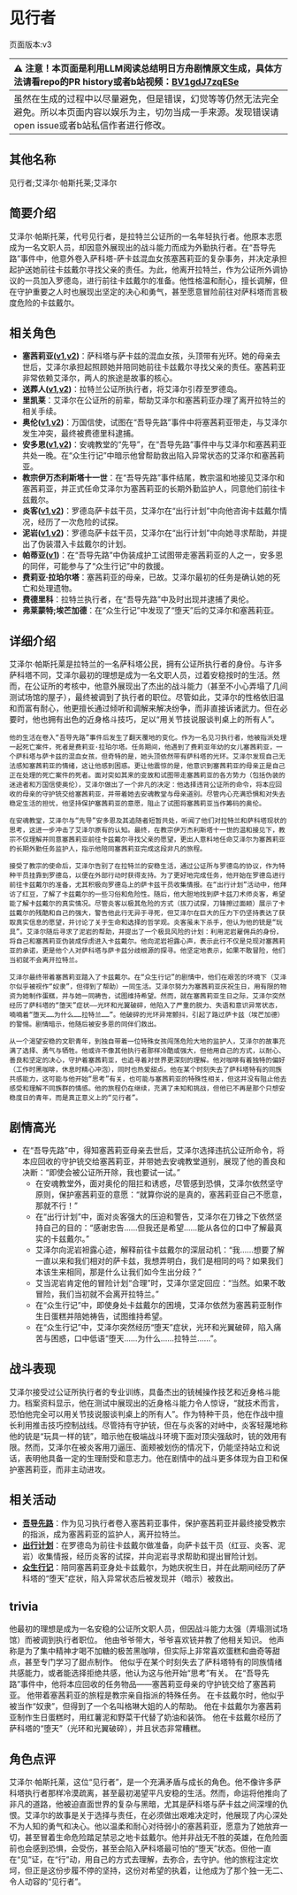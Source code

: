 # 见行者
页面版本:v3
 

| :warning: 注意！本页面是利用LLM阅读总结明日方舟剧情原文生成，具体方法请看repo的PR history或者b站视频：[BV1gdJ7zqESe](https://www.bilibili.com/video/BV1gdJ7zqESe/)         |
|:----------------------------|
| 虽然在生成的过程中以尽量避免，但是错误，幻觉等等仍然无法完全避免。所以本页面内容以娱乐为主，切勿当成一手来源。发现错误请open issue或者b站私信作者进行修改。|



## 其他名称
见行者;艾泽尔·帕斯托莱;艾泽尔
## 简要介绍
艾泽尔·帕斯托莱，代号见行者，是拉特兰公证所的一名年轻执行者。他原本志愿成为一名文职人员，却因意外展现出的战斗能力而成为外勤执行者。在“吾导先路”事件中，他意外卷入萨科塔-萨卡兹混血女孩塞茜莉亚的复杂事务，并决定承担起护送她前往卡兹戴尔寻找父亲的责任。为此，他离开拉特兰，作为公证所外调协议的一员加入罗德岛，进行前往卡兹戴尔的准备。他性格温和耐心，擅长调解，但在守护重要之人时也展现出坚定的决心和勇气，甚至愿意冒险前往对萨科塔而言极度危险的卡兹戴尔。
## 相关角色
-   **塞茜莉亚([v1](../chars/extended_char_sai_qian_li_ya.md),[v2](extended_char_sai_qian_li_ya.md))**：萨科塔与萨卡兹的混血女孩，头顶带有光环。她的母亲去世后，艾泽尔承担起照顾她并陪同她前往卡兹戴尔寻找父亲的责任。塞茜莉亚非常依赖艾泽尔，两人的旅途是故事的核心。
-   **送葬人([v1](../chars/char_279_excu.md),[v2](char_279_excu.md))**：拉特兰公证所执行者，将艾泽尔引荐至罗德岛。
-   **里凯莱**：艾泽尔在公证所的前辈，帮助艾泽尔和塞茜莉亚办理了离开拉特兰的相关手续。
-   **奥伦([v1](../chars/extended_char_ao_lun.md),[v2](extended_char_ao_lun.md))**：万国信使，试图在“吾导先路”事件中将塞茜莉亚带走，与艾泽尔发生冲突，最终被费德里科逮捕。
-   **安多恩([v1](../chars/extended_char_an_duo_en.md),[v2](extended_char_an_duo_en.md))**：安魂教堂的“先导”，在“吾导先路”事件中与艾泽尔和塞茜莉亚共处一晚。在“众生行记”中暗示他曾帮助救出陷入异常状态的艾泽尔和塞茜莉亚。
-   **教宗伊万杰利斯塔十一世**：在“吾导先路”事件结尾，教宗温和地接见艾泽尔和塞茜莉亚，并正式任命艾泽尔为塞茜莉亚的长期外勤监护人，同意他们前往卡兹戴尔。
-   **炎客([v1](../chars/char_131_flameb.md),[v2](char_131_flameb.md))**：罗德岛萨卡兹干员，艾泽尔在“出行计划”中向他咨询卡兹戴尔情况，经历了一次危险的试探。
-   **泥岩([v1](../chars/char_311_mudrok.md),[v2](char_311_mudrok.md))**：罗德岛萨卡兹干员，艾泽尔在“出行计划”中向她寻求帮助，并提出了伪装潜入卡兹戴尔的计划。
-   **帕蒂亚([v1](../chars/extended_char_pa_di_ya.md))**：在“吾导先路”中伪装成护工试图带走塞茜莉亚的人之一，安多恩的同伴，可能参与了“众生行记”中的救援。
-   **费莉亚·拉珀尔塔**：塞茜莉亚的母亲，已故。艾泽尔最初的任务是确认她的死亡和处理遗物。
-   **费德里科**：拉特兰执行者，在“吾导先路”中及时出现并逮捕了奥伦。
-   **弗莱蒙特;埃芒加德**：在“众生行记”中发现了“堕天”后的艾泽尔和塞茜莉亚。
## 详细介绍
艾泽尔·帕斯托莱是拉特兰的一名萨科塔公民，拥有公证所执行者的身份。与许多萨科塔不同，艾泽尔最初的理想是成为一名文职人员，过着安稳按时的生活。然而，在公证所的考核中，他意外展现出了杰出的战斗能力（甚至不小心弄塌了几间测试场馆的屋子），最终被调到了执行者的职位。尽管如此，艾泽尔的性格依旧温和而富有耐心，他更擅长通过倾听和调解来解决纷争，而非直接诉诸武力。但在必要时，他也拥有出色的近身格斗技巧，足以“用关节技说服谈判桌上的所有人”。

    他的生活在卷入“吾导先路”事件后发生了翻天覆地的变化。作为一名见习执行者，他被指派处理一起死亡案件，死者是费莉亚·拉珀尔塔。任务期间，他遇到了费莉亚年幼的女儿塞茜莉亚，一个萨科塔与萨卡兹的混血女孩，但奇特的是，她头顶依然带有萨科塔的光环。艾泽尔发现自己无法感知塞茜莉亚的情绪，这让他感到困惑。更让他震惊的是，他意识到塞茜莉亚的母亲正是自己正在处理的死亡案件的死者。面对突如其来的变故和试图带走塞茜莉亚的各方势力（包括伪装的迷途者和万国信使奥伦），艾泽尔做出了一个非凡的决定：他选择违背公证所的命令，将本应回收的母亲的守护铳交给塞茜莉亚，并带着她去安魂教堂与母亲道别。尽管内心充满恐惧和对失去稳定生活的担忧，他坚持保护塞茜莉亚的意愿，阻止了试图将塞茜莉亚当作筹码的奥伦。

    在安魂教堂，艾泽尔与“先导”安多恩及其追随者短暂共处，听闻了他们对拉特兰和萨科塔现状的思考，这进一步冲击了艾泽尔原有的认知。最终，在教宗伊万杰利斯塔十一世的温和接见下，教宗不仅理解并同意塞茜莉亚前往卡兹戴尔寻找父亲的愿望，更出人意料地任命艾泽尔为塞茜莉亚的长期外勤任务监护人，指示他陪同塞茜莉亚完成这段非凡的旅程。

    接受了教宗的使命后，艾泽尔告别了在拉特兰的安稳生活，通过公证所与罗德岛的协议，作为特种干员挂靠到罗德岛，以便在外部行动时获得支持。为了更好地完成任务，他开始在罗德岛进行前往卡兹戴尔的准备，尤其积极向罗德岛上的萨卡兹干员收集情报。在“出行计划”活动中，他拜访了红豆，了解了卡兹戴尔的一些习俗和危险性。随后，他大胆地找到萨卡兹刀术师炎客，希望能了解卡兹戴尔的真实情况。尽管炎客以极其危险的方式（拔刀试探，刀锋擦过面颊）展示了卡兹戴尔的残酷和自己的强大，警告他此行无异于寻死，但艾泽尔在巨大的压力下仍坚持表达了获取真实信息的愿望，并讨论了关于生命和选择的哲学观。炎客虽未下杀手，但认为他的铳是“玩具”。艾泽尔随后寻求了泥岩的帮助，并提出了一个极具风险的计划：利用泥岩雇佣兵的身份，将自己和塞茜莉亚伪装成俘虏进入卡兹戴尔。他向泥岩袒露心声，表示此行不仅是兑现对塞茜莉亚的承诺，更是他个人对萨科塔与萨卡兹分歧根源的探寻。他坚定地表示，如果不敢冒险，他们当初就不会离开拉特兰。

    艾泽尔最终带着塞茜莉亚踏入了卡兹戴尔。在“众生行记”的剧情中，他们在艰苦的环境下（艾泽尔似乎被视作“奴隶”，但得到了帮助）一同生活。艾泽尔努力为塞茜莉亚庆祝生日，用有限的物资为她制作蛋糕，并与她一同祷告，试图维持希望。然而，就在塞茜莉亚生日之际，艾泽尔突然经历了萨科塔的“堕天”症状——光环和光翼破碎，他陷入了严重的脱力、失语和意识异常状态，喃喃着“堕天……为什么……拉特兰……”。他破碎的光环异常颤抖，引起了路过萨卡兹（埃芒加德）的警惕。剧情暗示，他随后被安多恩的同伴们救出。

    从一个渴望安稳的文职青年，到独自带着一位特殊女孩闯荡危险大地的监护人，艾泽尔的故事充满了选择、勇气与牺牲。他或许不像其他执行者那样冷酷或强大，但他用自己的方式，以耐心、善良和坚定的决心，守护着塞茜莉亚，也追寻着对世界更深刻的理解。他对咖啡有着独特的偏好（工作时黑咖啡，休息时精心冲泡），同时也热爱甜点。他在某个时刻失去了萨科塔特有的同族共感能力，这可能与他开始“思考”有关，也可能与塞茜莉亚的特殊性相关，但这并没有阻止他去感受和理解不同族群的情感。他的旅程仍在继续，充满了未知和挑战，但他已不再是那个只想安稳度日的青年，而是真正意义上的“见行者”。
## 剧情高光
*   在“吾导先路”中，得知塞茜莉亚母亲去世后，艾泽尔选择违抗公证所命令，将本应回收的守护铳交给塞茜莉亚，并带她去安魂教堂道别，展现了他的善良和决断：“即使会被公证所开除，我也要试一试。”
    *   在安魂教堂外，面对奥伦的阻拦和诱惑，尽管感到恐惧，艾泽尔依然坚守原则，保护塞茜莉亚的意愿：“就算你说的是真的，塞茜莉亚自己不愿意，那就不行！”
    *   在“出行计划”中，面对炎客强大的压迫和警告，艾泽尔在刀锋之下依然坚持自己的目的：“感谢忠告......但我还是希望......能从各位的口中了解最真实的卡兹戴尔。”
    *   艾泽尔向泥岩袒露心迹，解释前往卡兹戴尔的深层动机：“我......想要了解一直以来和我们相对的萨卡兹，我想弄明白，我们是相同的吗？如果我们本该生来相同，那是什么让我们如今生出分歧？”
    *   艾当泥岩肯定他的冒险计划“合理”时，艾泽尔坚定回应：“当然。如果不敢冒险，我们当初就不会离开拉特兰。”
    *   在“众生行记”中，即使身处卡兹戴尔的困境，艾泽尔依然为塞茜莉亚制作生日蛋糕并陪她祷告，试图维持希望。
    *   在“众生行记”中，艾泽尔突然经历“堕天”症状，光环和光翼破碎，陷入痛苦与困惑，口中低语“堕天……为什么……拉特兰……”。
## 战斗表现
艾泽尔接受过公证所执行者的专业训练，具备杰出的铳械操作技艺和近身格斗能力。档案资料显示，他在测试中展现出的近身格斗能力令人惊讶，“就技术而言，恐怕他完全可以用关节技说服谈判桌上的所有人”。作为特种干员，他在作战中擅长利用推击技巧控制战线。尽管持有守护铳，但在与炎客的对峙中，炎客轻蔑地称他的铳是“玩具一样的铳”，暗示他在极端战斗环境下面对顶尖强敌时，铳的效用有限。然而，艾泽尔在被炎客用刀逼压、面颊被划伤的情况下，仍能坚持站立和说话，表明他具备一定的生理耐受和意志力。他在剧情中的战斗更多体现为自卫和保护塞茜莉亚，而非主动进攻。
## 相关活动
-   **[吾导先路](../stories/act16side.md)**：作为见习执行者卷入塞茜莉亚事件，保护塞茜莉亚并最终接受教宗的指派，成为塞茜莉亚的监护人，离开拉特兰。
-   **[出行计划](../stories/story_forcer_set_1.md)**：在罗德岛为前往卡兹戴尔做准备，向萨卡兹干员（红豆、炎客、泥岩）收集情报，经历炎客的试探，并向泥岩寻求帮助和提出冒险计划。
-   **[众生行记](../stories/act42side.md)**：陪同塞茜莉亚身处卡兹戴尔，为她庆祝生日，并在此期间经历了萨科塔的“堕天”症状，陷入异常状态后被发现并（暗示）被救出。
## trivia
他最初的理想是成为一名安稳的公证所文职人员，但因战斗能力太强（弄塌测试场馆）而被调到执行者职位。
    他由爷爷带大，爷爷喜欢铳并教了他相关知识。
    他声称是为了集中精神才喝不加糖的极苦黑咖啡，但实际上非常喜欢蛋糕和曲奇等甜点，甚至专门学习了甜点制作。
    他似乎在某个时刻失去了萨科塔特有的同族情绪共感能力，或者能选择拒绝共感，他认为这与他开始“思考”有关。
    在“吾导先路”事件中，他将本应回收的任务物品——塞茜莉亚母亲的守护铳交给了塞茜莉亚。
    他带着塞茜莉亚的旅程是教宗亲自指派的特殊任务。
    在卡兹戴尔时，他似乎被当作“奴隶”，但得到了一个名叫格琳大姐的人的帮助。
    他在卡兹戴尔为塞茜莉亚制作生日蛋糕时，用红薯泥和野菜干代替了奶油和装饰。
    他在卡兹戴尔经历了萨科塔的“堕天”（光环和光翼破碎），并且状态非常糟糕。
## 角色点评
艾泽尔·帕斯托莱，这位“见行者”，是一个充满矛盾与成长的角色。他不像许多萨科塔执行者那样冷漠疏离，甚至最初渴望平凡安稳的生活。然而，命运将他推向了非凡的道路，他被迫直面世界的复杂与黑暗，尤其是萨科塔与萨卡兹之间深埋的仇恨。艾泽尔的故事是关于选择与责任，在必须做出艰难决定时，他展现了内心深处不为人知的勇气和决心。他以温柔和耐心对待弱小的塞茜莉亚，愿意为了她放弃一切，甚至冒着生命危险踏足禁忌之地卡兹戴尔。他并非战无不胜的英雄，在危险面前也会感到恐惧，会受伤，甚至会陷入萨科塔最可怕的“堕天”状态。但他一直在“见”证，在“行”动，用自己的方式去理解，去弥合，去守护。他的旅程注定坎坷，但正是这份步履不停的坚持，这份对希望的执着，让他成为了那个独一无二、令人动容的“见行者”。
